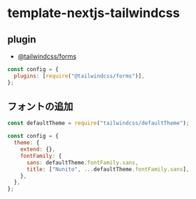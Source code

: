 # template-nextjs-tailwindcss

## plugin

- [@tailwindcss/forms](https://github.com/tailwindlabs/tailwindcss-forms)

```js
const config = {
  plugins: [require("@tailwindcss/forms")],
};
```

## フォントの追加

```js
const defaultTheme = require("tailwindcss/defaultTheme");

const config = {
  theme: {
    extend: {},
    fontFamily: {
      sans: defaultTheme.fontFamily.sans,
      title: ["Nunito", ...defaultTheme.fontFamily.sans],
    },
  },
};
```
